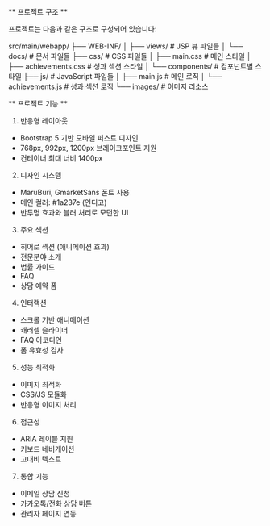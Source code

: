 ** 프로젝트 구조 **

프로젝트는 다음과 같은 구조로 구성되어 있습니다:

src/main/webapp/
├── WEB-INF/
│ ├── views/ # JSP 뷰 파일들
│ └── docs/ # 문서 파일들
├── css/ # CSS 파일들
│ ├── main.css # 메인 스타일
│ ├── achievements.css # 성과 섹션 스타일
│ └── components/ # 컴포넌트별 스타일
├── js/ # JavaScript 파일들
│ ├── main.js # 메인 로직
│ └── achievements.js # 성과 섹션 로직
└── images/ # 이미지 리소스


** 프로젝트 기능 **

1. 반응형 레이아웃
- Bootstrap 5 기반 모바일 퍼스트 디자인
- 768px, 992px, 1200px 브레이크포인트 지원
- 컨테이너 최대 너비 1400px

2. 디자인 시스템
- MaruBuri, GmarketSans 폰트 사용
- 메인 컬러: #1a237e (인디고)
- 반투명 효과와 블러 처리로 모던한 UI

3. 주요 섹션
- 히어로 섹션 (애니메이션 효과)
- 전문분야 소개
- 법률 가이드
- FAQ
- 상담 예약 폼

4. 인터랙션
- 스크롤 기반 애니메이션
- 캐러셀 슬라이더
- FAQ 아코디언
- 폼 유효성 검사

5. 성능 최적화
- 이미지 최적화
- CSS/JS 모듈화
- 반응형 이미지 처리

6. 접근성
- ARIA 레이블 지원
- 키보드 네비게이션
- 고대비 텍스트

7. 통합 기능
- 이메일 상담 신청
- 카카오톡/전화 상담 버튼
- 관리자 페이지 연동
